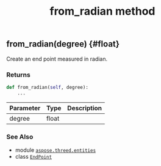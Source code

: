 ﻿---
title: from_radian method
second_title: Aspose.3D for Python via .NET API References
description: 
type: docs
weight: 30
url: /python-net/aspose.threed.entities/endpoint/from_radian/
is_root: false
---

## from_radian(degree) {#float}

Create an end point measured in radian.


### Returns 





```python
def from_radian(self, degree):
    ...
```


| Parameter | Type | Description |
| :- | :- | :- |
| degree | float |  |



### See Also
* module [`aspose.threed.entities`](../../)
* class [`EndPoint`](/3d/python-net/aspose.threed.entities/endpoint)
